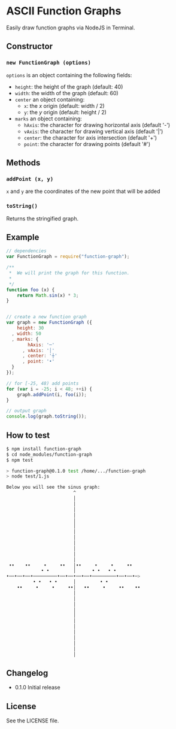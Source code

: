 ASCII Function Graphs
=====================

Easily draw function graphs via NodeJS in Terminal.

## Constructor

### `new FunctionGraph (options)`

`options` is an object containing the following fields:

 - `height`: the height of the graph (default: 40)
 - `width`: the width of the graph (default: 60)
 - `center` an object containing:
   - `x`: the *x* origin (default: width / 2)
   - `y`: the *y* origin (default: height / 2)
 - `marks` an object containing:
   - `hAxis`: the character for drawing horizontal axis (default '-')
   - `vAxis`: the character for drawing vertical axis (default '|')
   - `center`: the character for axis intersection (default '+')
   - `point`: the character for drawing points (default '#')

## Methods

### `addPoint (x, y)`

`x` and `y` are the coordinates of the new point that will be added

### `toString()`

Returns the stringified graph.

## Example
```js
// dependencies
var FunctionGraph = require("function-graph");

/**
 *  We will print the graph for this function.
 *
 */
function foo (x) {
    return Math.sin(x) * 3;
}


// create a new function graph
var graph = new FunctionGraph ({
    height: 30
  , width: 50
  , marks: {
        hAxis: '─'
      , vAxis: '│'
      , center: '┼'
      , point: '•'
  }
});

// for [-25, 48) add points
for (var i = -25; i < 48; ++i) {
    graph.addPoint(i, foo(i));
}

// output graph
console.log(graph.toString());
```

## How to test
```sh
$ npm install function-graph
$ cd node_modules/function-graph
$ npm test

> function-graph@0.1.0 test /home/.../function-graph
> node test/1.js

Below you will see the sinus graph:
                         ^
                         │
                         │
                         │
                         │
                         │
                         │
                         │
                         │
                         │
                         │
                         │
                         │
 ••    ••     •     ••   │••     •     •     ••
             • •         │      • •   • •
•──•──•──•─────────•──•──•──•──•─────────•──•──•─>
          • •   • •      │         • •
    ••     •     •     ••│   ••     •     ••    ••
                         │
                         │
                         │
                         │
                         │
                         │
                         │
                         │
                         │
                         │
                         │
                         │

```

## Changelog

 - 0.1.0
   Initial release

## License
See the LICENSE file.
